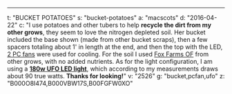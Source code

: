 ---
t: "BUCKET POTATOES"
s: "bucket-potatoes"
a: "macscots"
d: "2016-04-22"
c: "I use potatoes and other tubers to help <strong>recycle the dirt from my other grows</strong>, they seem to love the nitrogen depleted soil. Her bucket included the base shown (made from other bucket scraps), then a few spacers totaling about 1' in length at the end, and then the top with the LED, <a href='http://www.amazon.com/gp/product/B002R9RBO0/ref=as_li_tl?ie=UTF8&camp=1789&creative=390957&creativeASIN=B002R9RBO0&linkCode=as2&tag=spacbuck-20&linkId=7A2LO6CV2AZYV5CP'>2 PC fans</a> were used for cooling. For the soil I used <a href='http://amzn.to/2nofkKX'>Fox Farms OF</a> from other grows, with no added nutrients. As for the light configuration, I am using a <a href='http://amzn.to/1Yfg5hw'><strong>180w UFO LED light</strong></a>, which according to my measurements draws about 90 true watts. <strong>Thanks for looking!</strong>"
v: "2526"
g: "bucket,pcfan,ufo"
z: "B000O8I474,B000VBW17S,B00FGFW0XO"
